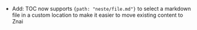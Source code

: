 * Add: TOC now supports `{path: "neste/file.md"}` to select a markdown file in a custom location to make it easier to move existing content to Znai